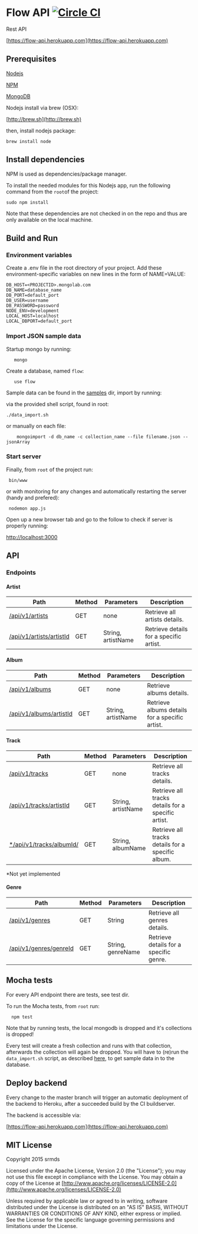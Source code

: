 # Flow API [![Circle CI](https://circleci.com/gh/srmds/Flow-API/tree/master.svg?style=shield&circle-token=46d1551fd9854de4f8ca53006186dc35aeeb6889)](https://circleci.com/gh/srmds/Flow-API/tree/master)
Rest API

[https://flow-api.herokuapp.com](https://flow-api.herokuapp.com)


## Prerequisites

[Nodejs](https://nodejs.org)

[NPM](https://www.npmjs.com)

[MongoDB](https://www.mongodb.org)


Nodejs install via brew (OSX):

[http://brew.sh](http://brew.sh)

then, install nodejs package:

    brew install node
    
## Install dependencies

NPM is used as dependencies/package manager.

To install the needed modules for this Nodejs app, 
run the following command from the `root`of the project:

    sudo npm install

Note that these dependencies are not checked in on the repo 
and thus are only available on the local machine.

## Build and Run

### Environment variables

Create a .env file in the root directory of your project. Add these environment-specific variables on new lines in the form of NAME=VALUE:

    DB_HOST=<PROJECTID>.mongolab.com
    DB_NAME=database_name
    DB_PORT=default_port
    DB_USER=username
    DB_PASSWORD=password
    NODE_ENV=development
    LOCAL_HOST=localhost
    LOCAL_DBPORT=default_port

### Import JSON sample data

Startup mongo by running:

	   mongo
	   
Create a database, named `flow`:	   

	   use flow


Sample data can be found in the [samples](https://github.com/srmds/FlowAPI/tree/master/samples) dir, import by running:

via the provided shell script, found in root:

    ./data_import.sh

or manually on each file:     

		mongoimport -d db_name -c collection_name --file filename.json --jsonArray
		
### Start server
			
Finally, from `root` of the project run:
 
     bin/www 
     
or with monitoring for any changes and automatically restarting the server (handy and prefered): 
     
     nodemon app.js

Open up a new browser tab and go to the follow to check if server is properly running:

[http://localhost:3000](http://localhost:3000)

## API

### Endpoints

#### Artist

Path | Method | Parameters   | Description
------------ | ------------- | ------------ | -----------
[/api/v1/artists](https://flow-api.herokuapp.com/api/v1/artists) | GET  | none | Retrieve all artists details.
[/api/v1/artists/artistId](https://flow-api.herokuapp.com/api/v1/artists/AAAA) | GET  | String, artistName | Retrieve details for a specific artist.

#### Album

Path | Method | Parameters   | Description
------------ | ------------- | ------------ | -----------
[/api/v1/albums](https://flow-api.herokuapp.com/api/v1/albums) | GET  | none | Retrieve albums details.
[/api/v1/albums/artistId](https://flow-api.herokuapp.com/api/v1/albums/AAAA) | GET  | String, artistName | Retrieve albums details for a specific artist.


#### Track

Path | Method | Parameters   | Description
------------ | ------------- | ------------ | -----------
[/api/v1/tracks](https://flow-api.herokuapp.com/api/v1/tracks) | GET  | none | Retrieve all tracks details.
[/api/v1/tracks/artistId](https://flow-api.herokuapp.com/api/v1/tracks/AAAA) | GET  | String, artistName | Retrieve all tracks details for a specific artist.
[*/api/v1/tracks/albumId/]() | GET  | String, albumName | Retrieve all tracks details for a specific album.

*Not yet implemented

#### Genre

Path | Method | Parameters   | Description
------------ | ------------- | ------------ | -----------
[/api/v1/genres](https://flow-api.herokuapp.com/api/v1/genres) | GET  | String | Retrieve all genres details.
[/api/v1/genres/genreId](https://flow-api.herokuapp.com/api/v1/genres/Alternative) | GET  | String, genreName | Retrieve details for a specific genre.




## Mocha tests

For every API endpoint there are tests, see test dir.

To run the Mocha tests, from `root` run:

      npm test
      
Note that by running tests, the local mongodb is dropped and it's collections is dropped!

Every test will create a fresh collection and runs with that collection, afterwards
the collection will again be dropped. You will have to (re)run the `data_import.sh` script, as described [here](https://github.com/srmds/FlowAPI#import-json-sample-data), to
get sample data in to the database.
      
## Deploy backend
Every change to the master branch will trigger an automatic deployment
of the backend to Heroku, after a succeeded build by the CI buildserver.

The backend is accessible via:

[https://flow-api.herokuapp.com](https://flow-api.herokuapp.com)

## MIT License
Copyright 2015 srmds

Licensed under the Apache License, Version 2.0 (the "License");
you may not use this file except in compliance with the License.
You may obtain a copy of the License at [http://www.apache.org/licenses/LICENSE-2.0](http://www.apache.org/licenses/LICENSE-2.0)

Unless required by applicable law or agreed to in writing, software
distributed under the License is distributed on an "AS IS" BASIS,
WITHOUT WARRANTIES OR CONDITIONS OF ANY KIND, either express or implied.
See the License for the specific language governing permissions and
limitations under the License.